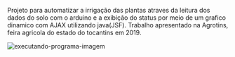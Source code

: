 Projeto para automatizar a irrigação das plantas atraves da leitura dos dados do solo com o arduino e a exibição do status por meio de um grafico dinamico com AJAX utilizando java(JSF). Trabalho apresentado na Agrotins, feira agricola do estado do tocantins em 2019.

![executando-programa-imagem](https://i.imgur.com/CIDzPjy.png)


